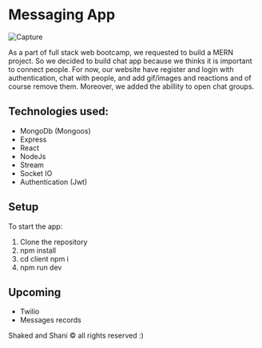 # Messaging App
![Capture](https://user-images.githubusercontent.com/92324405/153728256-78b0adea-47d6-4367-a14d-933eb7c50f49.PNG)

As a part of full stack web bootcamp, we requested to build a MERN project.
So we decided to build chat app because we thinks it is important to connect people.
For now, our website have register and login with authentication, chat with people,
and add gif/images and reactions and of course remove them.
Moreover, we added the abillity to open chat groups.

## Technologies used:
* MongoDb (Mongoos)
* Express
* React
* NodeJs
* Stream
* Socket IO
* Authentication (Jwt)

## Setup ##
To start the app: 
1. Clone the repository
2. npm install
3. cd client npm i
4. npm run dev

## Upcoming
* Twilio
* Messages records

Shaked and Shani ©️ all rights reserved :)
